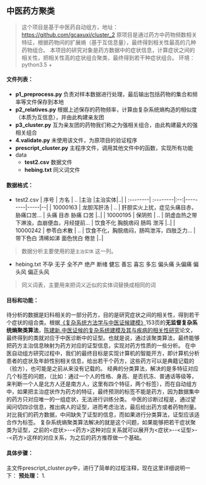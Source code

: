 ## 中医药方聚类
>这个项目是基于中医药自动组方，地址：https://github.com/gcaxuxi/cluster_2
>原项目是通过药方中药物频数相关特征，根据药物间的扩展熵（基于互信息量），最终得到相关性最高的几种药物组合。
>本项目的研究对象是药方数据中的症状信息，计算症状之间的相关性，把相关性高的症状组合聚类，最终得到若干种症状组合。
环境：python3.5 + 

#### 文件列表：
- **p1_preprocess.py** 
	负责对样本数据进行处理，最后输出包括药物的集合和频率等文件保存到本地
- **p2_relatives.py**
	根据上述保存的药物频率，计算由复杂系统熵构造的相似度（本质为互信息），并由此构建亲友团
- **p3_cluster.py**
	互为亲友团的药物我们称之为强相关组合，由此构建最大的强相关组合
- **4.validate.py**
	未使用该文件，为原项目的验证程序
- **prescript_cluster.py** 主程序文件，调用其他文件中的函数，实现所有功能
- data
	- **test2.csv** 数据文件
	- **hebing.txt** 同义词文件

#### 数据格式：
- test2.csv
| 序号      |    方名  | ..  |主治                              |主治实体|..|
| :--------| :--------|:--:|---------|-----|--|
| 10000163 | 龙胆泻肝汤 | .. | 肝胆实火上扰，症见头痛目赤，胁痛口苦...  |  头痛 目赤 胁痛 口苦   |..|
| 10000195 |  保阴煎   | .. | 阴虚血热之带下淋浊，血崩便血，月经提前... | 饮食不化 胸脘痞闷 肠鸣 泄泻    |..|
| 10000242 | 参苓白术散 | .. | 饮食不化，胸脘痞闷，肠鸣泄泻，四肢乏力... | 带下色白 清稀如涕 面色恍白 倦怠    |..|
>数据分析主要使用的是`主治实体`	这一列。

- hebing.txt
不孕 无子 全不产 绝产 断绪
健忘 善忘 喜忘 多忘
偏头痛 头偏痛 偏头风 偏正头风
>同义词表，主要用来把词义近似的实体词替换成相同的词

#### 目标和功能：
待分析的数据是妇科相关的一部分药方，目的是研究症状之间的相关性，得到若干个症状的组合类。根据[《复杂系统方法学与中医证候建模》](1)153页的**无监督复杂系统熵聚类算法**，[陈建新.中医证候的复杂系统建模及其与疾病的相关性研究](2)论文，最终得到的类就对应于中医诊断中的证型。也就是说，通过该聚类算法，最终能够把药方主治信息映射为药方对应的证型信息，实现对药方性质的一些分析。
在中医自动组方研究过程中，我们的最终目标是实现计算机的智能开方，即计算机分析患者的症状及年龄性别相关信息，给出若干个药方，这些药方可以是典籍记载的（验方），也可能是之前从来没有记载的。
经典的分类算法，解决的是多特征对应几个标签的问题，（比如：通过一个人的性格、身高、是否抗冻、普通话等级等，来判断一个人是北方人还是南方人，这里有四个特征，两个标签），而在自动组方中，如果把主治症状作为药方的特征，最终预测的标签不能是药方，因为数据集中的药方只对应唯一的一组症状，无法进行训练分类。
中医的诊断过程是，通过望闻问切四诊信息，推出病人的证型，进而考虑治法，最后给出药方或者药物剂量。对比我们的药方数据，中间缺失了证型的信息，而如果进行分类算法，证型应该适合作为标签。
复杂系统熵聚类算法解决的就是这个问题，如果能够把若干症状聚类为证型，之前的<症状>--<药方>这种对应关系就可以展开为<症状>--<证型>--<药方>这样的对应关系，为之后的药方推荐做一个基础。
#### 具体步骤：
主文件prescript_cluster.py中，进行了简单的过程注释，现在这里详细说明一下：
**预处理：**
1. 






[1]:https://baike.baidu.com/item/%E5%A4%8D%E6%9D%82%E7%B3%BB%E7%BB%9F%E6%96%B9%E6%B3%95%E5%AD%A6%E4%B8%8E%E4%B8%AD%E5%8C%BB%E8%AF%81%E5%80%99%E5%BB%BA%E6%A8%A1/2572271
[2]:http://www.wanfangdata.com.cn/details/detail.do?_type=degree&id=Y1625412


